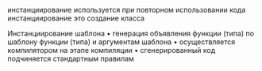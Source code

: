 инстанциирование используется при повторном использовании кода
инстанциирование это создание класса

Инстанциирование шаблона 
• генерация объявления функции (типа) по шаблону функции (типа) и аргументам шаблона 
• осуществляется компилятором на этапе компиляции 
• сгенерированный код подчиняется стандартным правилам